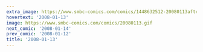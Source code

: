 ```yaml
---
extra_image: https://www.smbc-comics.com/comics/1448632512-20080113after.png
hovertext: '2008-01-13'
image: https://www.smbc-comics.com/comics/20080113.gif
next_comic: '2008-01-14'
prev_comic: '2008-01-12'
title: '2008-01-13'
---
```


